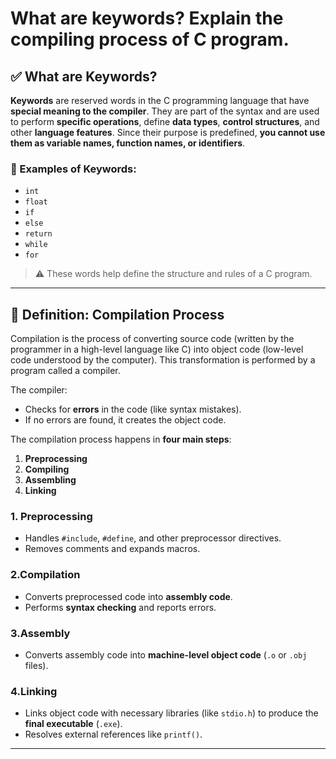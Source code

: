 # What are keywords? Explain the compiling process of C program.

## ✅ What are Keywords?

**Keywords** are reserved words in the C programming language that have **special meaning to the compiler**. They are part of the syntax and are used to perform **specific operations**, define **data types**, **control structures**, and other **language features**. Since their purpose is predefined, **you cannot use them as variable names, function names, or identifiers**.



### 🔹 Examples of Keywords:
- `int`
- `float`
- `if`
- `else`
- `return`
- `while`
- `for`

> ⚠️ These words help define the structure and rules of a C program.

---

## 📝 Definition: Compilation Process

Compilation is the process of converting source code (written by the programmer in a high-level language like C) into object code (low-level code understood by the computer).
This transformation is performed by a program called a compiler.

The compiler:
- Checks for **errors** in the code (like syntax mistakes).
- If no errors are found, it creates the object code.

The compilation process happens in **four main steps**:
1. **Preprocessing**
2. **Compiling**
3. **Assembling**
4. **Linking**


### 1. Preprocessing
- Handles `#include`, `#define`, and other preprocessor directives.
- Removes comments and expands macros.

### 2.Compilation
- Converts preprocessed code into **assembly code**.
- Performs **syntax checking** and reports errors.

### 3.Assembly
- Converts assembly code into **machine-level object code** (`.o` or `.obj` files).

### 4.Linking
- Links object code with necessary libraries (like `stdio.h`) to produce the **final executable** (`.exe`).
- Resolves external references like `printf()`.

---



